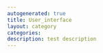 ```yaml
---
autogenerated: true
title: User_interface
layout: category
categories: 
description: test description
---
```


